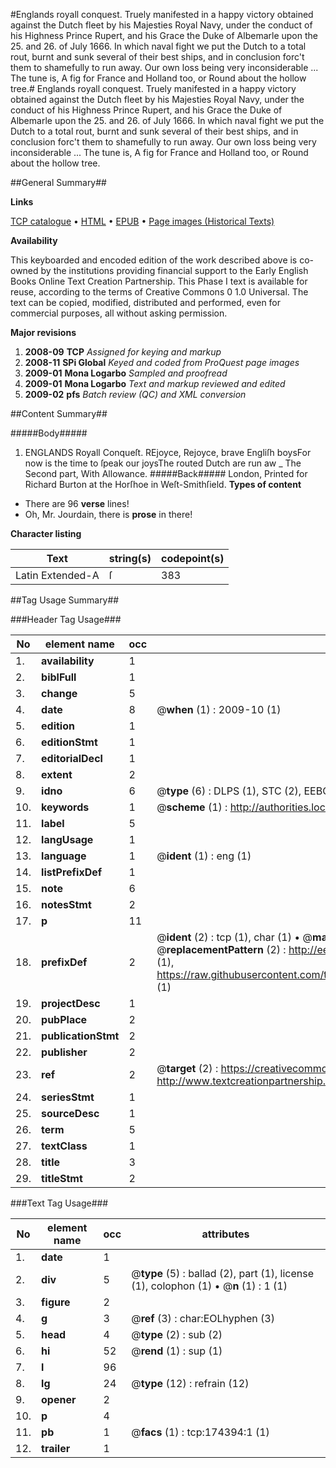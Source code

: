#Englands royall conquest. Truely manifested in a happy victory obtained against the Dutch fleet by his Majesties Royal Navy, under the conduct of his Highness Prince Rupert, and his Grace the Duke of Albemarle upon the 25. and 26. of July 1666. In which naval fight we put the Dutch to a total rout, burnt and sunk several of their best ships, and in conclusion forc't them to shamefully to run away. Our own loss being very inconsiderable ... The tune is, A fig for France and Holland too, or Round about the hollow tree.#
Englands royall conquest. Truely manifested in a happy victory obtained against the Dutch fleet by his Majesties Royal Navy, under the conduct of his Highness Prince Rupert, and his Grace the Duke of Albemarle upon the 25. and 26. of July 1666. In which naval fight we put the Dutch to a total rout, burnt and sunk several of their best ships, and in conclusion forc't them to shamefully to run away. Our own loss being very inconsiderable ... The tune is, A fig for France and Holland too, or Round about the hollow tree.

##General Summary##

**Links**

[TCP catalogue](http://www.ota.ox.ac.uk/tcp/)  • 
[HTML](http://tei.it.ox.ac.uk/tcp/Texts-HTML/free/B03/B03106.html)  • 
[EPUB](http://tei.it.ox.ac.uk/tcp/Texts-EPUB/free/B03/B03106.epub) • 
[Page images (Historical Texts)](https://data.historicaltexts.jisc.ac.uk/view?pubId=eebo-47012425e&pageId=eebo-47012425e-174394-1)

**Availability**

This keyboarded and encoded edition of the
	       work described above is co-owned by the institutions
	       providing financial support to the Early English Books
	       Online Text Creation Partnership. This Phase I text is
	       available for reuse, according to the terms of Creative
	       Commons 0 1.0 Universal. The text can be copied,
	       modified, distributed and performed, even for
	       commercial purposes, all without asking permission.

**Major revisions**

1. __2008-09__ __TCP__ *Assigned for keying and markup*
1. __2008-11__ __SPi Global__ *Keyed and coded from ProQuest page images*
1. __2009-01__ __Mona Logarbo__ *Sampled and proofread*
1. __2009-01__ __Mona Logarbo__ *Text and markup reviewed and edited*
1. __2009-02__ __pfs__ *Batch review (QC) and XML conversion*

##Content Summary##

#####Body#####

1. ENGLANDS Royall Conqueſt.
REjoyce, Rejoyce, brave Engliſh boysFor now is the time to ſpeak our joysThe routed Dutch are run aw
    _ The Second part,
With Allowance.
#####Back#####
London, Printed for Richard Burton at the Horſhoe in Weſt-Smithſield.
**Types of content**

  * There are 96 **verse** lines!
  * Oh, Mr. Jourdain, there is **prose** in there!

**Character listing**


|Text|string(s)|codepoint(s)|
|---|---|---|
|Latin Extended-A|ſ|383|

##Tag Usage Summary##

###Header Tag Usage###

|No|element name|occ|attributes|
|---|---|---|---|
|1.|__availability__|1||
|2.|__biblFull__|1||
|3.|__change__|5||
|4.|__date__|8| @__when__ (1) : 2009-10 (1)|
|5.|__edition__|1||
|6.|__editionStmt__|1||
|7.|__editorialDecl__|1||
|8.|__extent__|2||
|9.|__idno__|6| @__type__ (6) : DLPS (1), STC (2), EEBO-CITATION (1), OCLC (1), VID (1)|
|10.|__keywords__|1| @__scheme__ (1) : http://authorities.loc.gov/ (1)|
|11.|__label__|5||
|12.|__langUsage__|1||
|13.|__language__|1| @__ident__ (1) : eng (1)|
|14.|__listPrefixDef__|1||
|15.|__note__|6||
|16.|__notesStmt__|2||
|17.|__p__|11||
|18.|__prefixDef__|2| @__ident__ (2) : tcp (1), char (1)  •  @__matchPattern__ (2) : ([0-9\-]+):([0-9IVX]+) (1), (.+) (1)  •  @__replacementPattern__ (2) : http://eebo.chadwyck.com/downloadtiff?vid=$1&page=$2 (1), https://raw.githubusercontent.com/textcreationpartnership/Texts/master/tcpchars.xml#$1 (1)|
|19.|__projectDesc__|1||
|20.|__pubPlace__|2||
|21.|__publicationStmt__|2||
|22.|__publisher__|2||
|23.|__ref__|2| @__target__ (2) : https://creativecommons.org/publicdomain/zero/1.0/ (1), http://www.textcreationpartnership.org/docs/. (1)|
|24.|__seriesStmt__|1||
|25.|__sourceDesc__|1||
|26.|__term__|5||
|27.|__textClass__|1||
|28.|__title__|3||
|29.|__titleStmt__|2||


###Text Tag Usage###

|No|element name|occ|attributes|
|---|---|---|---|
|1.|__date__|1||
|2.|__div__|5| @__type__ (5) : ballad (2), part (1), license (1), colophon (1)  •  @__n__ (1) : 1 (1)|
|3.|__figure__|2||
|4.|__g__|3| @__ref__ (3) : char:EOLhyphen (3)|
|5.|__head__|4| @__type__ (2) : sub (2)|
|6.|__hi__|52| @__rend__ (1) : sup (1)|
|7.|__l__|96||
|8.|__lg__|24| @__type__ (12) : refrain (12)|
|9.|__opener__|2||
|10.|__p__|4||
|11.|__pb__|1| @__facs__ (1) : tcp:174394:1 (1)|
|12.|__trailer__|1||
